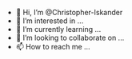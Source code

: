 - 👋 Hi, I’m @Christopher-Iskander
- 👀 I’m interested in ...
- 🌱 I’m currently learning ...
- 💞️ I’m looking to collaborate on ...
- 📫 How to reach me ...

<!---
Christopher-Iskander/Christopher-Iskander is a ✨ special ✨ repository because its `README.md` (this file) appears on your GitHub profile.
You can click the Preview link to take a look at your changes.
--->
